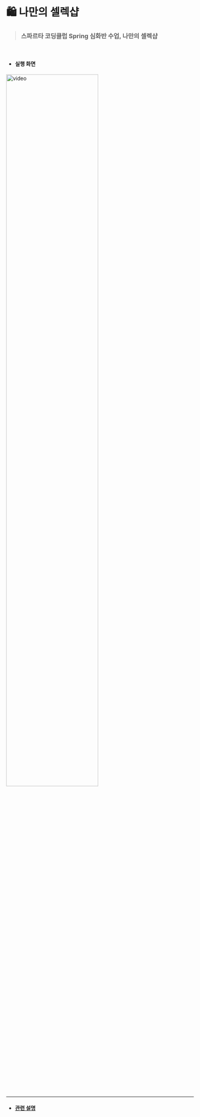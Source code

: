 # 🛍 나만의 셀렉샵

> ### 스파르타 코딩클럽 Spring 심화반 수업, 나만의 셀렉샵
<br>

* #### 실행 화면

<img src="https://user-images.githubusercontent.com/73929840/157163355-83378194-f29b-415a-a28d-cf70d50f83f5.png" width="70%" alt="video"></img>

<hr/>

* #### [관련 설명](https://velog.io/@hyehyes/%EC%8A%A4%ED%8C%8C%EB%A5%B4%ED%83%80%EC%BD%94%EB%94%A9%ED%81%B4%EB%9F%BD-Spring-%EC%8B%AC%ED%99%94%EB%B0%98-1%EC%A3%BC%EC%B0%A8)

<br>
